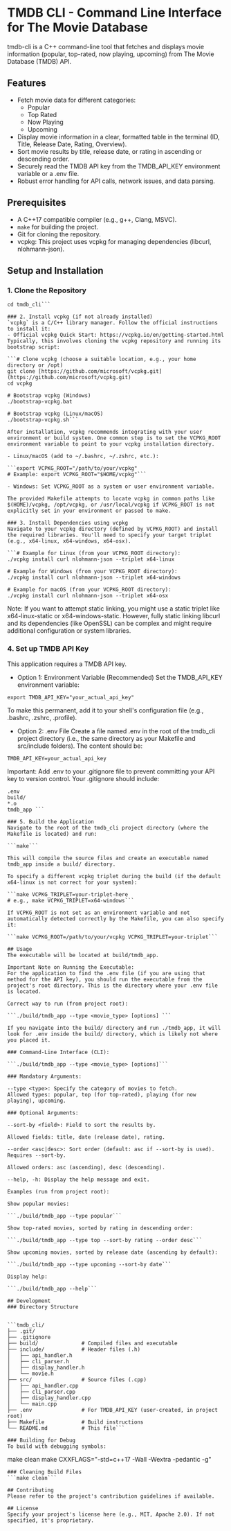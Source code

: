 # TMDB CLI - Command Line Interface for The Movie Database
tmdb-cli is a C++ command-line tool that fetches and displays movie information (popular, top-rated, now playing, upcoming) from The Movie Database (TMDB) API.

## Features
- Fetch movie data for different categories:
  - Popular
  - Top Rated
  - Now Playing
  - Upcoming
- Display movie information in a clear, formatted table in the terminal (ID, Title, Release Date, Rating, Overview).
- Sort movie results by title, release date, or rating in ascending or descending order.
- Securely read the TMDB API key from the TMDB_API_KEY environment variable or a .env file.
- Robust error handling for API calls, network issues, and data parsing.

## Prerequisites
- A C++17 compatible compiler (e.g., g++, Clang, MSVC).
- `make` for building the project.
- Git for cloning the repository.
- vcpkg: This project uses vcpkg for managing dependencies (libcurl, nlohmann-json).

## Setup and Installation
### 1. Clone the Repository
```git clone <repository-url>
cd tmdb_cli```

### 2. Install vcpkg (if not already installed)
`vcpkg` is a C/C++ library manager. Follow the official instructions to install it:
- Official vcpkg Quick Start: https://vcpkg.io/en/getting-started.html
Typically, this involves cloning the vcpkg repository and running its bootstrap script:

```# Clone vcpkg (choose a suitable location, e.g., your home directory or /opt)
git clone [https://github.com/microsoft/vcpkg.git](https://github.com/microsoft/vcpkg.git)
cd vcpkg

# Bootstrap vcpkg (Windows)
./bootstrap-vcpkg.bat

# Bootstrap vcpkg (Linux/macOS)
./bootstrap-vcpkg.sh```

After installation, vcpkg recommends integrating with your user environment or build system. One common step is to set the VCPKG_ROOT environment variable to point to your vcpkg installation directory.

- Linux/macOS (add to ~/.bashrc, ~/.zshrc, etc.):

```export VCPKG_ROOT="/path/to/your/vcpkg" 
# Example: export VCPKG_ROOT="$HOME/vcpkg"```

- Windows: Set VCPKG_ROOT as a system or user environment variable.

The provided Makefile attempts to locate vcpkg in common paths like $(HOME)/vcpkg, /opt/vcpkg, or /usr/local/vcpkg if VCPKG_ROOT is not explicitly set in your environment or passed to make.

### 3. Install Dependencies using vcpkg
Navigate to your vcpkg directory (defined by VCPKG_ROOT) and install the required libraries. You'll need to specify your target triplet (e.g., x64-linux, x64-windows, x64-osx).

```# Example for Linux (from your VCPKG_ROOT directory):
./vcpkg install curl nlohmann-json --triplet x64-linux

# Example for Windows (from your VCPKG_ROOT directory):
./vcpkg install curl nlohmann-json --triplet x64-windows

# Example for macOS (from your VCPKG_ROOT directory):
./vcpkg install curl nlohmann-json --triplet x64-osx
```
Note: If you want to attempt static linking, you might use a static triplet like x64-linux-static or x64-windows-static. However, fully static linking libcurl and its dependencies (like OpenSSL) can be complex and might require additional configuration or system libraries.

### 4. Set up TMDB API Key
This application requires a TMDB API key.

- Option 1: Environment Variable (Recommended)
Set the TMDB_API_KEY environment variable:

```export TMDB_API_KEY="your_actual_api_key"```

To make this permanent, add it to your shell's configuration file (e.g., .bashrc, .zshrc, .profile).

- Option 2: .env File
Create a file named .env in the root of the tmdb_cli project directory (i.e., the same directory as your Makefile and src/include folders).
The content should be:

```TMDB_API_KEY=your_actual_api_key```

Important: Add .env to your .gitignore file to prevent committing your API key to version control. Your .gitignore should include:

```# .gitignore
.env
build/
*.o
tmdb_app ```

### 5. Build the Application
Navigate to the root of the tmdb_cli project directory (where the Makefile is located) and run:

```make```

This will compile the source files and create an executable named tmdb_app inside a build/ directory.

To specify a different vcpkg triplet during the build (if the default x64-linux is not correct for your system):

```make VCPKG_TRIPLET=your-triplet-here 
# e.g., make VCPKG_TRIPLET=x64-windows```

If VCPKG_ROOT is not set as an environment variable and not automatically detected correctly by the Makefile, you can also specify it:

```make VCPKG_ROOT=/path/to/your/vcpkg VCPKG_TRIPLET=your-triplet```

## Usage
The executable will be located at build/tmdb_app.

Important Note on Running the Executable:
For the application to find the .env file (if you are using that method for the API key), you should run the executable from the project's root directory. This is the directory where your .env file is located.

Correct way to run (from project root):

```./build/tmdb_app --type <movie_type> [options] ```

If you navigate into the build/ directory and run ./tmdb_app, it will look for .env inside the build/ directory, which is likely not where you placed it.

### Command-Line Interface (CLI):

```./build/tmdb_app --type <movie_type> [options]```

### Mandatory Arguments:

--type <type>: Specify the category of movies to fetch.
Allowed types: popular, top (for top-rated), playing (for now playing), upcoming.

### Optional Arguments:

--sort-by <field>: Field to sort the results by.

Allowed fields: title, date (release date), rating.

--order <asc|desc>: Sort order (default: asc if --sort-by is used). Requires --sort-by.

Allowed orders: asc (ascending), desc (descending).

--help, -h: Display the help message and exit.

Examples (run from project root):

Show popular movies:

```./build/tmdb_app --type popular```

Show top-rated movies, sorted by rating in descending order:

```./build/tmdb_app --type top --sort-by rating --order desc```

Show upcoming movies, sorted by release date (ascending by default):

```./build/tmdb_app --type upcoming --sort-by date```

Display help:

```./build/tmdb_app --help```

## Development
### Directory Structure


```tmdb_cli/
├── .git/
├── .gitignore
├── build/              # Compiled files and executable
├── include/            # Header files (.h)
│   ├── api_handler.h
│   ├── cli_parser.h
│   ├── display_handler.h
│   └── movie.h
├── src/                # Source files (.cpp)
│   ├── api_handler.cpp
│   ├── cli_parser.cpp
│   ├── display_handler.cpp
│   └── main.cpp
├── .env                # For TMDB_API_KEY (user-created, in project root)
├── Makefile            # Build instructions
└── README.md           # This file```

### Building for Debug
To build with debugging symbols:

```
make clean
make CXXFLAGS="-std=c++17 -Wall -Wextra -pedantic -g"
```
### Cleaning Build Files
```make clean```

## Contributing
Please refer to the project's contribution guidelines if available.

## License
Specify your project's license here (e.g., MIT, Apache 2.0). If not specified, it's proprietary.

